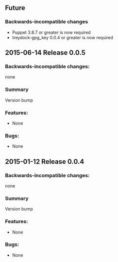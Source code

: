 ## Future

### Backwards-incompatible changes

- Puppet 3.8.7 or greater is now required
- treydock-gpg_key 0.0.4 or greater is now required

## 2015-06-14 Release 0.0.5

### Backwards-incompatible changes:

none

### Summary

Version bump

### Features:

- None

### Bugs:

- None

## 2015-01-12 Release 0.0.4

### Backwards-incompatible changes:

none

### Summary

Version bump

### Features:

- None

### Bugs:

- None
